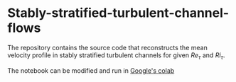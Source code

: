 # Stably-stratified-turbulent-channel-flows


The repository contains the source code that reconstructs the mean velocity profile in stably stratified turbulent channels for given $Re_{\tau}$ and $Ri_{\tau}$.

The notebook can be modified and run in [Google's colab](https://colab.research.google.com/github/sanathbk/Stably-stratified-turbulent-channel-flows/blob/main/MOST_Ch.ipynb)